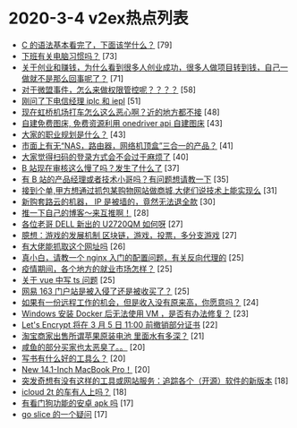 # 2020-3-4 v2ex热点列表

+ [C 的语法基本看完了，下面该学什么？](https://www.v2ex.com/t/649748#reply79) [79]
+ [下班有关电脑习惯吗？](https://www.v2ex.com/t/649811#reply73) [73]
+ [关于创业和赚钱，为什么看到很多人创业成功，很多人做项目转到钱，自己一做就不是那么回事呢了？](https://www.v2ex.com/t/649631#reply71) [71]
+ [对于微盟事件，怎么来做权限管控呢？？？？](https://www.v2ex.com/t/649788#reply58) [58]
+ [刚问了下电信经理 iplc 和 iepl](https://www.v2ex.com/t/649672#reply51) [51]
+ [现在虹桥机场打车怎么这么恶心啊？近的地方都不接](https://www.v2ex.com/t/649702#reply48) [48]
+ [自建免费图床, 免费资源利用 onedriver api 自建图床](https://www.v2ex.com/t/649644#reply43) [43]
+ [大家的职业规划是什么？](https://www.v2ex.com/t/649722#reply43) [43]
+ [市面上有无“NAS，路由器，网络机顶盒”三合一的产品？](https://www.v2ex.com/t/649730#reply41) [41]
+ [大家觉得扫码的登录方式会不会过于麻烦了](https://www.v2ex.com/t/649874#reply40) [40]
+ [B 站现在审核这么慢了吗？发生了什么了](https://www.v2ex.com/t/649675#reply37) [37]
+ [有 B 站的产品经理或者技术小哥吗？有问题想请教一下](https://www.v2ex.com/t/649688#reply35) [35]
+ [接到个单,甲方想通过抓包某购物网站做商城,大佬们说技术上能实现么](https://www.v2ex.com/t/649772#reply31) [31]
+ [新购套路云的机器， IP 是被墙的，竟然无法退全款](https://www.v2ex.com/t/649841#reply30) [30]
+ [推一下自己的博客～来互推啊！](https://www.v2ex.com/t/649857#reply28) [28]
+ [各位老哥 DELL 新出的 U2720QM 如何呀](https://www.v2ex.com/t/649743#reply27) [27]
+ [臆想：游戏的发展机制 区块链，游戏，投票，多分支游戏](https://www.v2ex.com/t/649693#reply27) [27]
+ [有大佬能抓取这个网址吗](https://www.v2ex.com/t/649691#reply26) [26]
+ [真小白，请教一个 nginx 入门的配置问题，有关反向代理的](https://www.v2ex.com/t/649741#reply25) [25]
+ [疫情期间，各个地方的就业市场怎样？](https://www.v2ex.com/t/649694#reply25) [25]
+ [关于 vue 中写 ts 问题](https://www.v2ex.com/t/649697#reply25) [25]
+ [网易 163 门户站是被入侵了还是被收买了？](https://www.v2ex.com/t/649720#reply25) [25]
+ [如果有一份远程工作的机会，但是收入没有原来高，你愿意吗？](https://www.v2ex.com/t/649797#reply24) [24]
+ [Windows 安装 Docker 后无法使用 VM ，是否有办法修复？](https://www.v2ex.com/t/649729#reply23) [23]
+ [Let's Encrypt 将在 3 月 5 日 11:00 前撤销部分证书](https://www.v2ex.com/t/649649#reply22) [22]
+ [淘宝商家出售所谓苹果原装电池 里面水有多深？](https://www.v2ex.com/t/649733#reply21) [21]
+ [咸鱼的部分买家也太恶臭了。。](https://www.v2ex.com/t/649749#reply20) [20]
+ [写书有什么好的工具么？](https://www.v2ex.com/t/649753#reply20) [20]
+ [New 14.1-Inch MacBook Pro！](https://www.v2ex.com/t/649756#reply20) [20]
+ [突发奇想有没有这样的工具或网站服务：追踪各个（开源）软件的新版本](https://www.v2ex.com/t/649673#reply18) [18]
+ [icloud 2t 的车有人上吗？](https://www.v2ex.com/t/649718#reply18) [18]
+ [有看门狗功能的安卓 apk 吗](https://www.v2ex.com/t/649678#reply17) [17]
+ [go slice 的一个疑问](https://www.v2ex.com/t/649712#reply17) [17]
